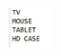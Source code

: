 <img src="https://github.com/hiranjc/function5-inline-lambda-expression/blob/main/readme.png" width="80" />
